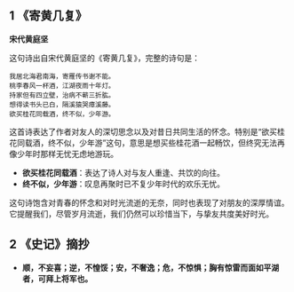
## 1 《寄黄几复》

**宋代黄庭坚**

这句诗出自宋代黄庭坚的《寄黄几复》，完整的诗句是：

```
我居北海君南海，寄雁传书谢不能。
桃李春风一杯酒，江湖夜雨十年灯。
持家但有四立壁，治病不蕲三折肱。
想得读书头已白，隔溪猿哭瘴溪藤。
欲买桂花同载酒，终不似，少年游。
```

这首诗表达了作者对友人的深切思念以及对昔日共同生活的怀念。特别是“欲买桂花同载酒，终不似，少年游”这句，意思是想买些桂花酒一起畅饮，但终究无法再像少年时那样无忧无虑地游玩。

- **欲买桂花同载酒**：表达了诗人对与友人重逢、共饮的向往。
- **终不似，少年游**：叹息再聚时已不复少年时代的欢乐无忧。

这句诗饱含对青春的怀念和对时光流逝的无奈，同时也表现了对朋友的深厚情谊。它提醒我们，尽管岁月流逝，我们仍然可以珍惜当下，与挚友共度美好时光。

## 2 《史记》摘抄

- **顺，不妄喜；逆，不惶馁；安，不奢逸；危，不惊惧；胸有惊雷而面如平湖者，可拜上将军也。**
